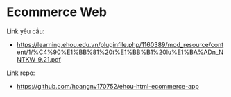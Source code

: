# Ecommerce Web
Link yêu cầu: 
- https://learning.ehou.edu.vn/pluginfile.php/1160389/mod_resource/content/1/%C4%90%E1%BB%81%20t%E1%BB%B1%20lu%E1%BA%ADn_NNTKW_9.21.pdf

Link repo:
- https://github.com/hoangnv170752/ehou-html-ecommerce-app